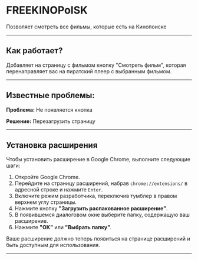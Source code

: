 # FREEKINOPoISK

Позволяет смотреть все фильмы, которые есть на Кинопоиске

---

## Как работает?

Добавляет на страницу с фильмом кнопку "Смотреть фильм", которая перенаправляет вас на пиратский плеер с выбранным фильмом.

---

## Известные проблемы:

**Проблема:** Не появляется кнопка

**Решение:** Перезагрузить страницу

---

## Установка расширения

Чтобы установить расширение в Google Chrome, выполните следующие шаги:

1. Откройте Google Chrome.
2. Перейдите на страницу расширений, набрав `chrome://extensions/` в адресной строке и нажмите `Enter`.
3. Включите режим разработчика, переключив тумблер в правом верхнем углу страницы.
4. Нажмите кнопку **"Загрузить распакованное расширение"**.
5. В появившемся диалоговом окне выберите папку, содержащую ваш расширение.
6. Нажмите **"ОК"** или **"Выбрать папку"**.

Ваше расширение должно теперь появиться на странице расширений и быть доступным для использования.

---
